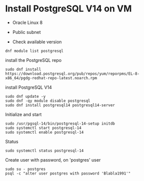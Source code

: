# Install PostgreSQL V14 on VM


- Oracle Linux 8
- Public subnet

- Check available version

```
dnf module list postgresql
```

 install the PostgreSQL repo 
 ```
sudo dnf install https://download.postgresql.org/pub/repos/yum/reporpms/EL-8-x86_64/pgdg-redhat-repo-latest.noarch.rpm
```

install PostgreSQL V14
```
sudo dnf update -y
sudo dnf -qy module disable postgresql
sudo dnf install postgresql14 postgresql14-server
````

Initialize and start
```
sudo /usr/pgsql-14/bin/postgresql-14-setup initdb
sudo systemctl start postgresql-14
sudo systemctl enable postgresql-14
```

Status
```
sudo systemctl status postgresql-14
```

Create user with password, on 'postgres' user
```
sudo su - postgres
psql -c "alter user postgres with password 'Blabla1991'"




